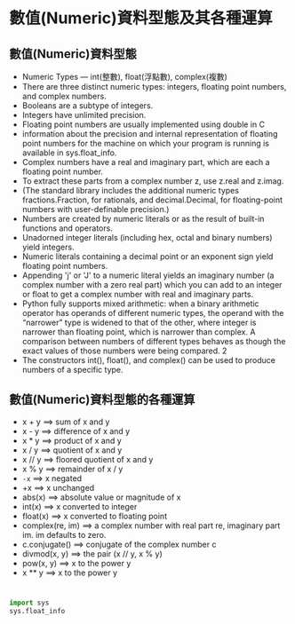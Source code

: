 # 數值(Numeric)資料型態及其各種運算
## 數值(Numeric)資料型態
- Numeric Types — int(整數), float(浮點數), complex(複數)
- There are three distinct numeric types: integers, floating point numbers, and complex numbers. 
- Booleans are a subtype of integers. 
- Integers have unlimited precision. 
- Floating point numbers are usually implemented using double in C
- information about the precision and internal representation of floating point numbers for the machine on which your program is running is available in sys.float_info. 
- Complex numbers have a real and imaginary part, which are each a floating point number. 
- To extract these parts from a complex number z, use z.real and z.imag. 
- (The standard library includes the additional numeric types fractions.Fraction, for rationals, and decimal.Decimal, for floating-point numbers with user-definable precision.)
- Numbers are created by numeric literals or as the result of built-in functions and operators. 
- Unadorned integer literals (including hex, octal and binary numbers) yield integers. 
- Numeric literals containing a decimal point or an exponent sign yield floating point numbers. 
- Appending 'j' or 'J' to a numeric literal yields an imaginary number (a complex number with a zero real part) which you can add to an integer or float to get a complex number with real and imaginary parts.
- Python fully supports mixed arithmetic: when a binary arithmetic operator has operands of different numeric types, the operand with the “narrower” type is widened to that of the other, where integer is narrower than floating point, which is narrower than complex. A comparison between numbers of different types behaves as though the exact values of those numbers were being compared. 2
- The constructors int(), float(), and complex() can be used to produce numbers of a specific type.
## 數值(Numeric)資料型態的各種運算
- x + y  ==> sum of x and y
- x - y  ==> difference of x and y
- x * y  ==> product of x and y
- x / y  ==> quotient of x and y
- x // y ==> floored quotient of x and y
- x % y  ==> remainder of x / y
- `-x`   ==> x negated
- +x     ==> x unchanged
- abs(x) ==> absolute value or magnitude of x
- int(x) ==> x converted to integer
- float(x) ==> x converted to floating point
- complex(re, im) ==> a complex number with real part re, imaginary part im. im defaults to zero.
- c.conjugate() ==> conjugate of the complex number c
- divmod(x, y) ==> the pair (x // y, x % y)
- pow(x, y)  ==> x to the power y
- x ** y ==> x to the power y
#
```python
import sys
sys.float_info
```
